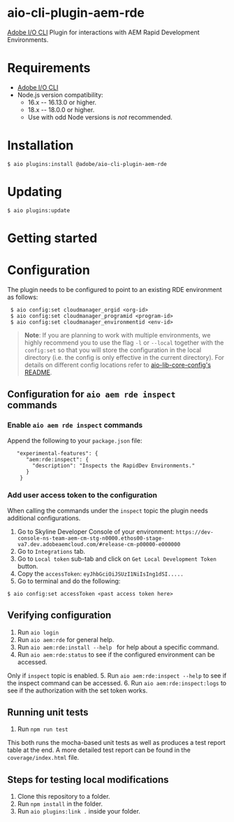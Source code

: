 # aio-cli-plugin-aem-rde

[Adobe I/O CLI](https://github.com/adobe/aio-cli) Plugin for interactions with
AEM Rapid Development Environments.

# Requirements

- [Adobe I/O CLI](https://github.com/adobe/aio-cli)
- Node.js version compatibility:
  - 16.x -- 16.13.0 or higher.
  - 18.x -- 18.0.0 or higher.
  - Use with odd Node versions is _not_ recommended.

# Installation

```
$ aio plugins:install @adobe/aio-cli-plugin-aem-rde
```

# Updating

```
$ aio plugins:update
```

# Getting started

# Configuration

The plugin needs to be configured to point to an existing RDE environment as follows:

```
 $ aio config:set cloudmanager_orgid <org-id>
 $ aio config:set cloudmanager_programid <program-id>
 $ aio config:set cloudmanager_environmentid <env-id>
```

> **Note**:
> If you are planning to work with multiple environments, we highly recommend you to use the flag `-l` or `--local` together with the `config:set` so that you will store the configuration in the local directory (i.e. the config is only effective in the current directory). For details on different config locations refer to [aio-lib-core-config's README](https://github.com/adobe/aio-lib-core-config#persistent-file-locations).

## Configuration for `aio aem rde inspect` commands

### Enable `aio aem rde inspect` commands

Append the following to your `package.json` file:

```
   "experimental-features": {
      "aem:rde:inspect": {
        "description": "Inspects the RapidDev Environments."
      }
    }
```

### Add user access token to the configuration

When calling the commands under the `inspect` topic the plugin needs additional configurations.

1. Go to Skyline Developer Console of your environment: `https://dev-console-ns-team-aem-cm-stg-n0000.ethos00-stage-va7.dev.adobeaemcloud.com/#release-cm-p00000-e000000`
2. Go to `Integrations` tab.
3. Go to `Local token` sub-tab and click on `Get Local Development Token` button.
4. Copy the `accessToken`: `eyJhbGciOiJSUzI1NiIsIng1dSI.....`
5. Go to terminal and do the following:

```
$ aio config:set accessToken <past access token here>
```

## Verifying configuration

1. Run `aio login`
2. Run `aio aem:rde` for general help.
3. Run `aio aem:rde:install --help ` for help about a specific command.
4. Run `aio aem:rde:status` to see if the configured environment can be accessed.

Only if `inspect` topic is enabled. 
5. Run `aio aem:rde:inspect --help` to see if the inspect command can be accessed. 
6. Run `aio aem:rde:inspect:logs` to see if the authorization with the set token works.

## Running unit tests

1. Run `npm run test`

This both runs the mocha-based unit tests as well as produces a test report table at the end.
A more detailed test report can be found in the `coverage/index.html` file.

## Steps for testing local modifications

1. Clone this repository to a folder.
2. Run `npm install` in the folder.
3. Run `aio plugins:link .` inside your folder.
